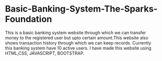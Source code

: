 # Basic-Banking-System-The-Sparks-Foundation
This is a basic banking system website through which we can transfer money to the registered user but upto certain amount.This website also shows transaction history through which we can keep records.
Currently this banking system have 10 active users.
I have made this website using HTML,CSS, JAVASCRIPT, BOOTSTRAP.
